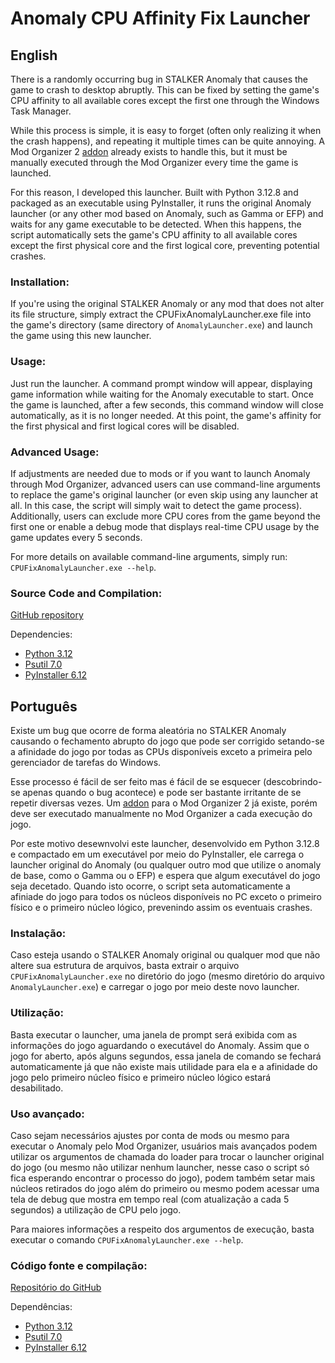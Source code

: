 # Anomaly CPU Affinity Fix Launcher

## English
There is a randomly occurring bug in STALKER Anomaly that causes the game to crash to desktop abruptly. This can be fixed by setting the game's CPU affinity to all available cores except the first one through the Windows Task Manager.

While this process is simple, it is easy to forget (often only realizing it when the crash happens), and repeating it multiple times can be quite annoying. A Mod Organizer 2 [addon](https://www.moddb.com/mods/stalker-anomaly/addons/mo2-plugin-anomaly-cpu-affinity) already exists to handle this, but it must be manually executed through the Mod Organizer every time the game is launched.

For this reason, I developed this launcher. Built with Python 3.12.8 and packaged as an executable using PyInstaller, it runs the original Anomaly launcher (or any other mod based on Anomaly, such as Gamma or EFP) and waits for any game executable to be detected. When this happens, the script automatically sets the game's CPU affinity to all available cores except the first physical core and the first logical core, preventing potential crashes.

### Installation:
If you're using the original STALKER Anomaly or any mod that does not alter its file structure, simply extract the CPUFixAnomalyLauncher.exe file into the game's directory (same directory of `AnomalyLauncher.exe`) and launch the game using this new launcher.

### Usage:
Just run the launcher. A command prompt window will appear, displaying game information while waiting for the Anomaly executable to start. Once the game is launched, after a few seconds, this command window will close automatically, as it is no longer needed. At this point, the game's affinity for the first physical and first logical cores will be disabled.

### Advanced Usage:
If adjustments are needed due to mods or if you want to launch Anomaly through Mod Organizer, advanced users can use command-line arguments to replace the game's original launcher (or even skip using any launcher at all. In this case, the script will simply wait to detect the game process). Additionally, users can exclude more CPU cores from the game beyond the first one or enable a debug mode that displays real-time CPU usage by the game updates every 5 seconds.

For more details on available command-line arguments, simply run: `CPUFixAnomalyLauncher.exe --help`.

### Source Code and Compilation:
[GitHub repository](https://github.com/renard162/Anomaly_CPU_Fix_Launcher)

Dependencies:
- [Python 3.12](https://www.python.org)
- [Psutil 7.0](https://pypi.org/project/psutil/)
- [PyInstaller 6.12](https://pypi.org/project/pyinstaller/)


## Português
Existe um bug que ocorre de forma aleatória no STALKER Anomaly causando o fechamento abrupto do jogo que pode ser corrigido setando-se a afinidade do jogo por todas as CPUs disponíveis exceto a primeira pelo gerenciador de tarefas do Windows.

Esse processo é fácil de ser feito mas é fácil de se esquecer (descobrindo-se apenas quando o bug acontece) e pode ser bastante irritante de se repetir diversas vezes. Um [addon](https://www.moddb.com/mods/stalker-anomaly/addons/mo2-plugin-anomaly-cpu-affinity) para o Mod Organizer 2 já existe, porém deve ser executado manualmente no Mod Organizer a cada execução do jogo.

Por este motivo desewnvolvi este launcher, desenvolvido em Python 3.12.8 e compactado em um executável por meio do PyInstaller, ele carrega o launcher original do Anomaly (ou qualquer outro mod que utilize o anomaly de base, como o Gamma ou o EFP) e espera que algum executável do jogo seja decetado. Quando isto ocorre, o script seta automaticamente a afiniade do jogo para todos os núcleos disponíveis no PC exceto o primeiro físico e o primeiro núcleo lógico, prevenindo assim os eventuais crashes.

### Instalação:
Caso esteja usando o STALKER Anomaly original ou qualquer mod que não altere sua estrutura de arquivos, basta extrair o arquivo `CPUFixAnomalyLauncher.exe` no diretório do jogo (mesmo diretório do arquivo `AnomalyLauncher.exe`) e carregar o jogo por meio deste novo launcher.

### Utilização:
Basta executar o launcher, uma janela de prompt será exibida com as informações do jogo aguardando o executável do Anomaly. Assim que o jogo for aberto, após alguns segundos, essa janela de comando se fechará automaticamente já que não existe mais utilidade para ela e a afinidade do jogo pelo primeiro núcleo físico e primeiro núcleo lógico estará desabilitado.

### Uso avançado:
Caso sejam necessários ajustes por conta de mods ou mesmo para executar o Anomaly pelo Mod Organizer, usuários mais avançados podem utilizar os argumentos de chamada do loader para trocar o launcher original do jogo (ou mesmo não utilizar nenhum launcher, nesse caso o script só fica esperando encontrar o processo do jogo), podem também setar mais núcleos retirados do jogo além do primeiro ou mesmo podem acessar uma tela de debug que mostra em tempo real (com atualização a cada 5 segundos) a utilização de CPU pelo jogo.

Para maiores informações a respeito dos argumentos de execução, basta executar o comando `CPUFixAnomalyLauncher.exe --help`.

### Código fonte e compilação:
[Repositório do GitHub](https://github.com/renard162/Anomaly_CPU_Fix_Launcher)

Dependências:
- [Python 3.12](https://www.python.org)
- [Psutil 7.0](https://pypi.org/project/psutil/)
- [PyInstaller 6.12](https://pypi.org/project/pyinstaller/)
